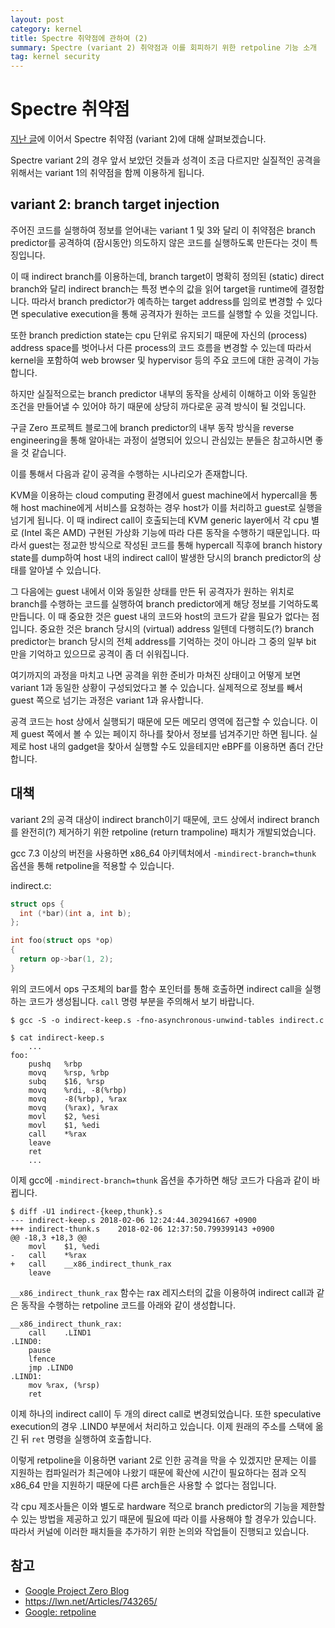 ```yaml
---
layout: post
category: kernel
title: Spectre 취약점에 관하여 (2)
summary: Spectre (variant 2) 취약점과 이를 회피하기 위한 retpoline 기능 소개
tag: kernel security
---
```


# Spectre 취약점
[지난 글](spectre-variant-1)에 이어서 Spectre 취약점 (variant 2)에 대해 살펴보겠습니다.

Spectre variant 2의 경우 앞서 보았던 것들과 성격이 조금 다르지만
실질적인 공격을 위해서는 variant 1의 취약점을 함께 이용하게 됩니다.

## variant 2: branch target injection
주어진 코드를 실행하여 정보를 얻어내는 variant 1 및 3와 달리
이 취약점은 branch predictor를 공격하여 (잠시동안) 의도하지 않은 코드를 실행하도록 만든다는 것이 특징입니다.

이 때 indirect branch를 이용하는데, branch target이 명확히 정의된 (static) direct branch와 달리
indirect branch는 특정 변수의 값을 읽어 target을 runtime에 결정합니다.
따라서 branch predictor가 예측하는 target address를 임의로 변경할 수 있다면
speculative execution을 통해 공격자가 원하는 코드를 실행할 수 있을 것입니다.

또한 branch prediction state는 cpu 단위로 유지되기 때문에
자신의 (process) address space를 벗어나서 다른 process의 코드 흐름을 변경할 수 있는데
따라서 kernel을 포함하여 web browser 및 hypervisor 등의 주요 코드에 대한 공격이 가능합니다.

하지만 실질적으로는 branch predictor 내부의 동작을 상세히 이해하고
이와 동일한 조건을 만들어낼 수 있어야 하기 때문에 상당히 까다로운 공격 방식이 될 것입니다.

구글 Zero 프로젝트 블로그에 branch predictor의 내부 동작 방식을
reverse engineering을 통해 알아내는 과정이 설명되어 있으니
관심있는 분들은 참고하시면 좋을 것 같습니다.

이를 통해서 다음과 같이 공격을 수행하는 시나리오가 존재합니다.

KVM을 이용하는 cloud computing 환경에서 guest machine에서
hypercall을 통해 host machine에게 서비스를 요청하는 경우
host가 이를 처리하고 guest로 실행을 넘기게 됩니다.
이 때 indirect call이 호출되는데 KVM generic layer에서
각 cpu 별로 (Intel 혹은 AMD) 구현된 가상화 기능에 따라 다른 동작을 수행하기 때문입니다.
따라서 guest는 정교한 방식으로 작성된 코드를 통해 hypercall 직후에 
branch history state를 dump하여 host 내의 indirect call이 발생한 당시의
branch predictor의 상태를 알아낼 수 있습니다.

그 다음에는 guest 내에서 이와 동일한 상태를 만든 뒤
공격자가 원하는 위치로 branch를 수행하는 코드를 실행하여
branch predictor에게 해당 정보를 기억하도록 만듭니다.
이 때 중요한 것은 guest 내의 코드와 host의 코드가 같을 필요가 없다는 점입니다.
중요한 것은 branch 당시의 (virtual) address 일텐데
다행히도(?) branch predictor는 branch 당시의 전체 address를
기억하는 것이 아니라 그 중의 일부 bit 만을 기억하고 있으므로 공격이 좀 더 쉬워집니다.

여기까지의 과정을 마치고 나면 공격을 위한 준비가 마쳐진 상태이고
어떻게 보면 variant 1과 동일한 상황이 구성되었다고 볼 수 있습니다.
실제적으로 정보를 빼서 guest 쪽으로 넘기는 과정은 variant 1과 유사합니다.

공격 코드는 host 상에서 실행되기 때문에 모든 메모리 영역에 접근할 수 있습니다.
이제 guest 쪽에서 볼 수 있는 페이지 하나를 찾아서 정보를 넘겨주기만 하면 됩니다.
실제로 host 내의 gadget을 찾아서 실행할 수도 있을테지만 eBPF를 이용하면 좀더 간단합니다.

## 대책
variant 2의 공격 대상이 indirect branch이기 때문에, 코드 상에서 indirect branch를
완전히(?) 제거하기 위한 retpoline (return trampoline) 패치가 개발되었습니다.

gcc 7.3 이상의 버전을 사용하면 x86_64 아키텍처에서 `-mindirect-branch=thunk` 옵션을 통해
retpoline을 적용할 수 있습니다.

indirect.c:
```c
struct ops {
  int (*bar)(int a, int b);
};

int foo(struct ops *op)
{
  return op->bar(1, 2);
}
```

위의 코드에서 ops 구조체의 bar를 함수 포인터를 통해 호출하면 indirect call을 실행하는
코드가 생성됩니다. `call` 명령 부분을 주의해서 보기 바랍니다.

```
$ gcc -S -o indirect-keep.s -fno-asynchronous-unwind-tables indirect.c

$ cat indirect-keep.s
	...
foo:
	pushq	%rbp
	movq	%rsp, %rbp
	subq	$16, %rsp
	movq	%rdi, -8(%rbp)
	movq	-8(%rbp), %rax
	movq	(%rax), %rax
	movl	$2, %esi
	movl	$1, %edi
	call	*%rax
	leave
	ret
	...
```

이제 gcc에 `-mindirect-branch=thunk` 옵션을 추가하면 해당 코드가 다음과 같이 바뀝니다.

```
$ diff -U1 indirect-{keep,thunk}.s
--- indirect-keep.s	2018-02-06 12:24:44.302941667 +0900
+++ indirect-thunk.s	2018-02-06 12:37:50.799399143 +0900
@@ -18,3 +18,3 @@
 	movl	$1, %edi
-	call	*%rax
+	call	__x86_indirect_thunk_rax
 	leave

```

`__x86_indirect_thunk_rax` 함수는 rax 레지스터의 값을 이용하여
indirect call과 같은 동작을 수행하는 retpoline 코드를 아래와 같이 생성합니다.

```
__x86_indirect_thunk_rax:
	call	.LIND1
.LIND0:
	pause
	lfence
	jmp	.LIND0
.LIND1:
	mov	%rax, (%rsp)
	ret
```

이제 하나의 indirect call이 두 개의 direct call로 변경되었습니다.
또한 speculative execution의 경우 .LIND0 부분에서 처리하고 있습니다.
이제 원래의 주소를 스택에 옮긴 뒤 `ret` 명령을 실행하여 호출합니다.

이렇게 retpoline을 이용하면 variant 2로 인한 공격을 막을 수 있겠지만
문제는 이를 지원하는 컴파일러가 최근에야 나왔기 때문에 확산에 시간이 필요하다는 점과
오직 x86_64 만을 지원하기 때문에 다른 arch들은 사용할 수 없다는 점입니다.

각 cpu 제조사들은 이와 별도로 hardware 적으로 branch predictor의 기능을 제한할 수 있는
방법을 제공하고 있기 때문에 필요에 따라 이를 사용해야 할 경우가 있습니다.
따라서 커널에 이러한 패치들을 추가하기 위한 논의와 작업들이 진행되고 있습니다.

## 참고
* [Google Project Zero Blog](https://googleprojectzero.blogspot.kr/2018/01/reading-privileged-memory-with-side.html)
* https://lwn.net/Articles/743265/
* [Google: retpoline](https://support.google.com/faqs/answer/7625886)

